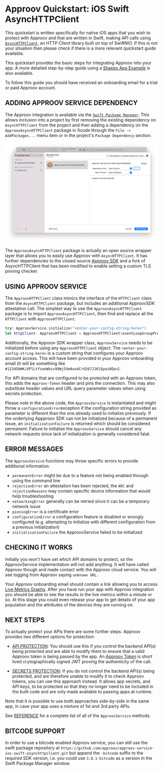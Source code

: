 # Approov Quickstart: iOS Swift AsyncHTTPClient

This quickstart is written specifically for native iOS apps that you wish to protect with Approov and that are written in Swift, making API calls using [`AsyncHTTPClient`](https://github.com/swift-server/async-http-client), an HTTP Client library built on top of SwiftNIO. If this is not your situation then please check if there is a more relevant quickstart guide available.

This quickstart provides the basic steps for integrating Approov into your app. A more detailed step-by-step guide using a [Shapes App Example](https://github.com/approov/quickstart-ios-swift-asynchttpclient/blob/master/SHAPES-EXAMPLE.md) is also available.

To follow this guide you should have received an onboarding email for a trial or paid Approov account.

## ADDING APPROOV SERVICE DEPENDENCY
The Approov integration is available via the [`Swift Package Manager`](https://developer.apple.com/documentation/swift_packages/adding_package_dependencies_to_your_app). This allows inclusion into a project by first removing the existing dependency on `AsyncHTTPClient` from the project and then adding a dependency on the `ApproovAsyncHTTPClient` package in Xcode through the `File -> AddPackages...` menu item or in the project's `Package Dependency` section:

![Add Package Dependency](readme-images/add-package-repository.png)

The `ApproovAsyncHTTPClient` package is actually an open source wrapper layer that allows you to easily use Approov with `AsyncHTTPClient`. It has further dependencies to the closed source [Approov SDK](https://github.com/approov/approov-ios-sdk) and a fork of AsyncHTTPClient that has been modified to enable setting a custom TLS pinning checker.

## USING APPROOV SERVICE
The `ApproovHTTPClient` class mimics the interface of the `HTTPClient` class from the `AsyncHTTPClient` package, but includes an additional ApproovSDK attestation call. The simplest way to use the `ApproovAsyncHTTPClient` package is to import  `ApproovAsyncHTTPClient`, then find and replace all the `HTTPClient` with `ApproovHTTPClient`.

```swift
try! ApproovService.initialize("<enter-your-config-string-here>")
let httpClient: ApproovHTTPClient = ApproovHTTPClient(eventLoopGroupProvider: .createNew)
```

Additionally, the Approov SDK wrapper class, `ApproovService` needs to be initialized before using any `ApproovHTTPClient` object. The `<enter-your-config-string-here>` is a custom string that configures your Approov account access. This will have been provided in your Approov onboarding email (it will be something like `#123456#K/XPlLtfcwnWkzv99Wj5VmAxo4CrU267J1KlQyoz8Qo=`).

For API domains that are configured to be protected with an Approov token, this adds the `Approov-Token` header and pins the connection. This may also substitute header values and URL query parameter values when using secrets protection.

Please note in the above code, the `ApproovService` is instantiated and might throw a `configurationError`exception if the configuration string provided as parameter is different than the one already used to initialize previously. If the underlying Appproov SDK can not be initialized because of a permanent issue, an `initializationFailure` is returned which should be considered permanent. Failure to initialise the `ApproovService` should cancel any network requests since lack of initialization is generally considered fatal.

## ERROR MESSAGES
The `ApproovService` functions may throw specific errors to provide additional information:

* `permanentError` might be due to a feature not being enabled through using the command line
* `rejectionError` an attestation has been rejected, the `ARC` and `rejectionReasons` may contain specific device information that would help troubleshooting
* `networkingError` generally can be retried since it can be a temporary network issue
* `pinningError` is a certificate error
* `configurationError` a configuration feature is disabled or wrongly configured (e.g. attempting to initialize with different configuration from a previous initialization)
* `initializationFailure` the ApproovService failed to be initialized

## CHECKING IT WORKS
Initially you won't have set which API domains to protect, so the ApproovService implementation will not add anything. It will have called Approov though and made contact with the Approov cloud service. You will see logging from Approov saying `unknown URL`.

Your Approov onboarding email should contain a link allowing you to access [Live Metrics Graphs](https://approov.io/docs/latest/approov-usage-documentation/#metrics-graphs). After you have run your app with Approov integration you should be able to see the results in the live metrics within a minute or so. At this stage you could even release your app to get details of your app population and the attributes of the devices they are running on.

## NEXT STEPS
To actually protect your APIs there are some further steps. Approov provides two different options for protection:

* [API PROTECTION](https://github.com/approov/quickstart-ios-swift-asynchttpclient/blob/master/API-PROTECTION.md): You should use this if you control the backend API(s) being protected and are able to modify them to ensure that a valid Approov token is being passed by the app. An [Approov Token](https://approov.io/docs/latest/approov-usage-documentation/#approov-tokens) is short lived crytographically signed JWT proving the authenticity of the call.

* [SECRETS PROTECTION](https://github.com/approov/quickstart-ios-swift-asynchttpclient/blob/master/SECRETS-PROTECTION.md): If you do not control the backend API(s) being protected, and are therefore unable to modify it to check Approov tokens, you can use this approach instead. It allows app secrets, and API keys, to be protected so that they no longer need to be included in the built code and are only made available to passing apps at runtime.

Note that it is possible to use both approaches side-by-side in the same app, in case your app uses a mixture of 1st and 3rd party APIs.

See [REFERENCE](https://github.com/approov/quickstart-ios-swift-asynchttpclient/blob/master/REFERENCE.md) for a complete list of all of the `ApproovService` methods.

## BITCODE SUPPORT
In order to use a bitcode enabled Approov service, you can still use the swift package repository at `https://github.com/approov/approov-service-ios-swift-asynchttpclient.git` but append the `-bitcode` suffix to the required SDK version, i.e. you could use `3.0.1-bitcode` as a version in the Swift Package Manager window.
